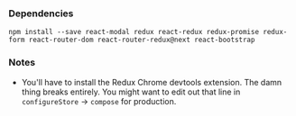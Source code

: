 ### Dependencies
```
npm install --save react-modal redux react-redux redux-promise redux-form react-router-dom react-router-redux@next react-bootstrap
```

### Notes
- You'll have to install the Redux Chrome devtools extension. The damn thing breaks entirely. You might want to edit out that line in `configureStore` -> `compose` for production.